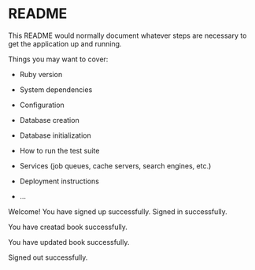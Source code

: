 # README

This README would normally document whatever steps are necessary to get the
application up and running.

Things you may want to cover:

* Ruby version

* System dependencies

* Configuration

* Database creation

* Database initialization

* How to run the test suite

* Services (job queues, cache servers, search engines, etc.)

* Deployment instructions

* ...

Welcome! You have signed up successfully.
Signed in successfully.

You have creatad book successfully.

You have updated book successfully.

Signed out successfully.

